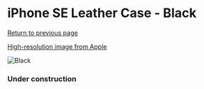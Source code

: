 # iPhone SE Leather Case - Black

[Return to previous page](/iphone_7)

[High-resolution image from Apple](https://store.storeimages.cdn-apple.com/8756/as-images.apple.com/is/MXYM2?wid=4500&hei=4500&fmt=png)

<div style="width: 384px"><img src="/everyphone/MXYM2.png" alt="Black"></div>

### Under construction
